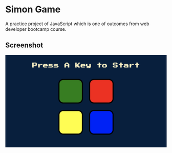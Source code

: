 # Simon Game

A practice project of JavaScript which is one of outcomes from web developer bootcamp course.

## Screenshot

![preview](Preview.png)